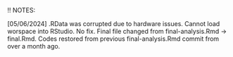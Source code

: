!! NOTES: 

[05/06/2024] .RData was corrupted due to hardware issues. Cannot load worspace into RStudio. No fix. Final file changed from final-analysis.Rmd -> final.Rmd. Codes restored 
from previous final-analysis.Rmd commit from over a month ago. 
